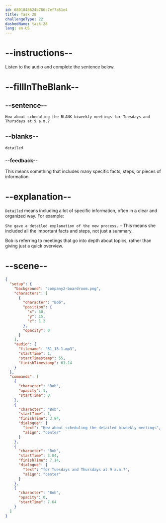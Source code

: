 ```yaml
---
id: 6801848624b786c7ef7a51e4
title: Task 28
challengeType: 22
dashedName: task-28
lang: en-US
---
```


<!-- (Audio) Bob: How about scheduling the detailed biweekly meetings for Tuesdays and Thursdays at 9 a.m.? -->

# --instructions--

Listen to the audio and complete the sentence below.

# --fillInTheBlank--

## --sentence--

`How about scheduling the BLANK biweekly meetings for Tuesdays and Thursdays at 9 a.m.?`

## --blanks--

`detailed`

### --feedback--

This means something that includes many specific facts, steps, or pieces of information.

# --explanation--

`Detailed` means including a lot of specific information, often in a clear and organized way. For example:

`She gave a detailed explanation of the new process.` – This means she included all the important facts and steps, not just a summary.

Bob is referring to meetings that go into depth about topics, rather than giving just a quick overview.

# --scene--

```json
{
  "setup": {
    "background": "company2-boardroom.png",
    "characters": [
      {
        "character": "Bob",
        "position": {
          "x": 50,
          "y": 15,
          "z": 1.2
        },
        "opacity": 0
      }
    ],
    "audio": {
      "filename": "B1_18-1.mp3",
      "startTime": 1,
      "startTimestamp": 55,
      "finishTimestamp": 61.14
    }
  },
  "commands": [
    {
      "character": "Bob",
      "opacity": 1,
      "startTime": 0
    },
    {
      "character": "Bob",
      "startTime": 1,
      "finishTime": 3.84,
      "dialogue": {
        "text": "How about scheduling the detailed biweekly meetings",
        "align": "center"
      }
    },
    {
      "character": "Bob",
      "startTime": 3.84,
      "finishTime": 7.14,
      "dialogue": {
        "text": "for Tuesdays and Thursdays at 9 a.m.?",
        "align": "center"
      }
    },
    {
      "character": "Bob",
      "opacity": 0,
      "startTime": 7.64
    }
  ]
}
```
